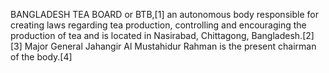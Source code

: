 BANGLADESH TEA BOARD or BTB,[1] an autonomous body responsible for creating laws regarding tea production, controlling and encouraging the production of tea and is located in Nasirabad, Chittagong, Bangladesh.[2][3] Major General Jahangir Al Mustahidur Rahman is the present chairman of the body.[4]
